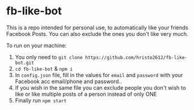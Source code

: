 # fb-like-bot
This is a repo intended for personal use, to automatically like your friends Facebook Posts. You can also exclude the ones you don't like very much.

To run on your machine:

1. You only need to `git clone https://github.com/hristo2612/fb-like-bot.git`
2. `cd fb-like-bot` & `npm i`
3. In `config.json` file, fill in the values for `email` and `password` with your Facebook acc email/phone and password..
4. If you wish in the same file you can exclude people you don't wish to like or like multiple posts of a person instead of only ONE
5. Finally run `npm start`
